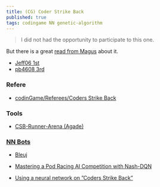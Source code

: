 ```yaml
---
title: (CG) Coder Strike Back
published: true
tags: codingame NN genetic-algorithm
---
```

> I did not had the opportunity to participate to this one.

But there is a great [read from Magus](http://files.magusgeek.com/csb/csb_en.html) about it.

- [Jeff06 1st](https://www.codingame.com/blog/genetic-algorithms-coders-strike-back-game/)
- [pb4608 3rd](https://www.codingame.com/blog/coders-strike-back-pb4608s-ai-rank-3rd/)

### Refere
- [codinGame/Referees/Coders Strike Back](https://github.com/SpiritusSancti5/codinGame/tree/master/Referees/Coders%20Strike%20Back)

### Tools
- [CSB-Runner-Arena (Agade)](https://github.com/Agade09/CSB-Runner-Arena)

### [NN Bots](https://www.codingame.com/forum/t/neural-network-ressources/1667/32)
- [Bleuj](https://forum.codingame.com/t/neural-network-ressources/1667/7)

- [Mastering a Pod Racing AI Competition with Nash-DQN](https://github.com/pb4git/Nash-DQN-CSB-Article)
- [Using a neural network on ”Coders Strike Back”](https://www.docdroid.net/NgvoYFR/csb-nn-slides-pdf)
